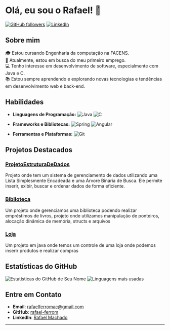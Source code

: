 # Olá, eu sou o Rafael! 👋

[![GitHub followers](https://img.shields.io/github/followers/SeuUsuario?label=Follow&style=social)](https://github.com/rafael-ferrom)
[![LinkedIn](https://img.shields.io/badge/LinkedIn-Connect-blue)](https://www.linkedin.com/in/rafael-machado-982a8925b/)


## Sobre mim

🎓 Estou cursando Engenharia da computação na FACENS.  
💼 Atualmente, estou em busca do meu primeiro emprego.  
💻 Tenho interesse em desenvolvimento de software, especialmente com Java e C.  
📚 Estou sempre aprendendo e explorando novas tecnologias e tendências em desenvolvimento web e back-end.

## Habilidades

- **Linguagens de Programação:**
  ![Java](https://img.shields.io/badge/-Java-007396?style=flat-square&logo=java&logoColor=white)
  ![C](https://img.shields.io/badge/-C-A8B9CC?style=flat-square&logo=c&logoColor=white)

- **Frameworks e Bibliotecas:**
  ![Spring](https://img.shields.io/badge/-Spring-6DB33F?style=flat-square&logo=spring&logoColor=white)
  ![Angular](https://img.shields.io/badge/-Angular-DD0031?style=flat-square&logo=angular&logoColor=white)

- **Ferramentas e Plataformas:**
  ![Git](https://img.shields.io/badge/-Git-F05032?style=flat-square&logo=git&logoColor=white)

## Projetos Destacados

### [ProjetoEstruturaDeDados](https://github.com/rafael-ferrom/afEstruraDados)
Projeto onde tem um sistema de gerenciamento de dados utilizando uma Lista Simplesmente Encadeada e uma Árvore Binária de Busca. Ele permite inserir, exibir, buscar e ordenar dados de forma eficiente.

### [Biblioteca](https://github.com/rafael-ferrom/sistemaBiblioteca)
Um projeto onde gerenciamos uma biblioteca podendo realizar empréstimos de livros, projeto onde utilizamos manipulação de ponteiros, alocação dinâmica de memória, structs e arquivos

### [Loja](https://github.com/SeuUsuario/Projeto3)
Um projeto em java onde temos um controle de uma loja onde podemos inserir produtos e realizar compras

## Estatísticas do GitHub

![Estatísticas do GitHub de Seu Nome](https://github-readme-stats.vercel.app/api?username=rafael-ferrom&show_icons=true&theme=radical)
![Linguagens mais usadas](https://github-readme-stats.vercel.app/api/top-langs/?username=rafael-ferrom&layout=compact&theme=radical)

## Entre em Contato

- **Email**: [rafaelferromac@gmail.com](mailto:rafaelferromac@gmail.com)
- **GitHub**: [rafael-ferrom](https://github.com/rafael-ferrom)
- **LinkedIn**: [Rafael Machado](https://www.linkedin.com/in/rafael-machado-982a8925b/)
---


